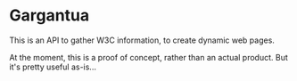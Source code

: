 # Gargantua

This is an API to gather W3C information, to create dynamic web pages.

At the moment, this is a proof of concept, rather than an actual product. But it's pretty useful as-is...
